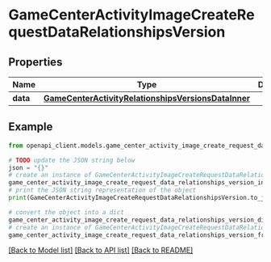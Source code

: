 # GameCenterActivityImageCreateRequestDataRelationshipsVersion


## Properties

Name | Type | Description | Notes
------------ | ------------- | ------------- | -------------
**data** | [**GameCenterActivityRelationshipsVersionsDataInner**](GameCenterActivityRelationshipsVersionsDataInner.md) |  | [optional] 

## Example

```python
from openapi_client.models.game_center_activity_image_create_request_data_relationships_version import GameCenterActivityImageCreateRequestDataRelationshipsVersion

# TODO update the JSON string below
json = "{}"
# create an instance of GameCenterActivityImageCreateRequestDataRelationshipsVersion from a JSON string
game_center_activity_image_create_request_data_relationships_version_instance = GameCenterActivityImageCreateRequestDataRelationshipsVersion.from_json(json)
# print the JSON string representation of the object
print(GameCenterActivityImageCreateRequestDataRelationshipsVersion.to_json())

# convert the object into a dict
game_center_activity_image_create_request_data_relationships_version_dict = game_center_activity_image_create_request_data_relationships_version_instance.to_dict()
# create an instance of GameCenterActivityImageCreateRequestDataRelationshipsVersion from a dict
game_center_activity_image_create_request_data_relationships_version_from_dict = GameCenterActivityImageCreateRequestDataRelationshipsVersion.from_dict(game_center_activity_image_create_request_data_relationships_version_dict)
```
[[Back to Model list]](../README.md#documentation-for-models) [[Back to API list]](../README.md#documentation-for-api-endpoints) [[Back to README]](../README.md)


